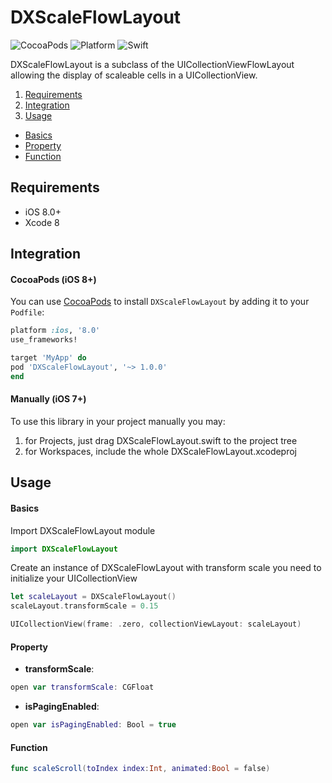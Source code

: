 # DXScaleFlowLayout

![CocoaPods](https://img.shields.io/cocoapods/v/DXScaleFlowLayout.svg)
![Platform](https://img.shields.io/badge/platforms-iOS%208.0+-333333.svg)
![Swift](https://img.shields.io/badge/Swift-4.2-orange.svg)

DXScaleFlowLayout is a subclass of the UICollectionViewFlowLayout allowing the display of scaleable cells in a UICollectionView.

1. [Requirements](#requirements)
2. [Integration](#integration)
3. [Usage](#usage)
- [Basics](#basics)
- [Property](#property)
- [Function](#Function)

## Requirements

- iOS 8.0+
- Xcode 8

## Integration

#### CocoaPods (iOS 8+)

You can use [CocoaPods](http://cocoapods.org/) to install `DXScaleFlowLayout` by adding it to your `Podfile`:

```ruby
platform :ios, '8.0'
use_frameworks!

target 'MyApp' do
pod 'DXScaleFlowLayout', '~> 1.0.0'
end
```

#### Manually (iOS 7+)

To use this library in your project manually you may:  

1. for Projects, just drag DXScaleFlowLayout.swift to the project tree
2. for Workspaces, include the whole DXScaleFlowLayout.xcodeproj


## Usage

#### Basics

Import DXScaleFlowLayout module

```swift
import DXScaleFlowLayout
```

Create an instance of DXScaleFlowLayout with transform scale you need to initialize your UICollectionView

```swift
let scaleLayout = DXScaleFlowLayout()
scaleLayout.transformScale = 0.15

UICollectionView(frame: .zero, collectionViewLayout: scaleLayout)
```

#### Property

- **transformScale**:

```swift
open var transformScale: CGFloat
```

- **isPagingEnabled**:

```swift
open var isPagingEnabled: Bool = true
```

#### Function

```swift
func scaleScroll(toIndex index:Int, animated:Bool = false)
```



